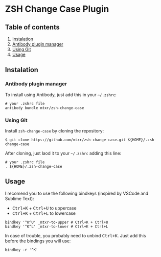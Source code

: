 # ZSH Change Case Plugin

## Table of contents

1. [Instalation](#instalation)
  1. [Antibody plugin manager](#antibody-plugin-manager)
  2. [Using Git](#using-git)
2. [Usage](#usage)

## Instalation

### Antibody plugin manager

To install using Antibody, just add this in your `~/.zshrc`:

```
# your .zshrc file
antibody bundle mtxr/zsh-change-case
```

### Using Git

Install `zsh-change-case` by cloning the repository:

```shellscript
$ git clone https://github.com/mtxr/zsh-change-case.git ${HOME}/.zsh-change-case
```

After cloning, just laod it to your `~/.zshrc` adding this line:
```shellscript
# your .zshrc file
. ${HOME}/.zsh-change-case
```

## Usage

I recomend you to use the following bindkeys (inspired by VSCode and Sublime Text):
* <kbd>Ctrl+K</kbd> + <kbd>Ctrl+U</kbd> to uppercase
* <kbd>Ctrl+K</kbd> + <kbd>Ctrl+L</kbd> to lowercase

```shellscript
bindkey '^K^U' _mtxr-to-upper # Ctrl+K + Ctrl+U
bindkey '^K^L' _mtxr-to-lower # Ctrl+K + Ctrl+L
```

In case of trouble, you probably need to unbind <kbd>Ctrl+K</kbd>. Just add this before the bindings you will use:

```shellscript
bindkey -r '^K'
```

